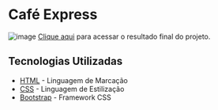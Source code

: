 # Café Express

![image](./src/imgs/print_project/final-project-capture-desktop.png)
[Clique aqui](https://vanderleyoliveira.github.io/coffee-express/) para acessar o resultado final do projeto.

## Tecnologias Utilizadas

* [HTML](https://www.w3.org/html/) - Linguagem de Marcação
* [CSS](https://www.w3.org/Style/CSS/) - Linguagem de Estilização
* [Bootstrap](https://getbootstrap.com/) - Framework CSS